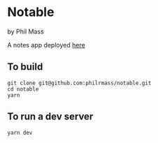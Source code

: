 # Notable
by Phil Mass

A notes app deployed [here](https://philrmass.github.io/notable/)

## To build
```
git clone git@github.com:philrmass/notable.git
cd notable
yarn
```

## To run a dev server
```
yarn dev
```

